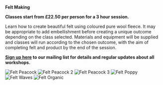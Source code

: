 **Felt Making**

**Classes start from £22.50 per person for a 3 hour session.**

Learn how to create beautiful felt using coloured pure wool fleece. It may be appropriate to add embellishment before creating a unique outcome depending on the class selected.
Materials and equipment will be supplied and classes will run according to the chosen outcome, with the aim of completing felt and product by the end of the session.

**[Sign up here](/contact)  to our mailing list for details and regular updates about all workshops.**

![Felt Peacock](http://textilesatthestablehouse.co.uk/assets/FeltPeacock.jpg)
![Felt Peacock 2](http://textilesatthestablehouse.co.uk/assets/FeltPeacock2.jpg)
![Felt Peacock 3](http://textilesatthestablehouse.co.uk/assets/FeltPeacock3.jpg)
![Felt Poppy](http://textilesatthestablehouse.co.uk/assets/FeltPoppy.jpg)
![Felt Waves](http://textilesatthestablehouse.co.uk/assets/FeltWaves.jpg)
![Felt Organic](http://textilesatthestablehouse.co.uk/assets/FeltOrganic.jpg)
